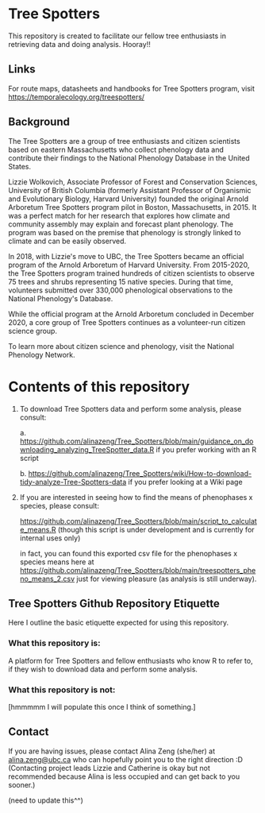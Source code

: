 # Tree Spotters
This repository is created to facilitate our fellow tree enthusiasts in retrieving data and doing analysis. Hooray!!

## Links
For route maps, datasheets and handbooks for Tree Spotters program, visit https://temporalecology.org/treespotters/


## Background
The Tree Spotters are a group of tree enthusiasts and citizen scientists based on eastern Massachusetts who collect phenology data and contribute their findings to the National Phenology Database in the United States.

Lizzie Wolkovich, Associate Professor of Forest and Conservation Sciences, University of British Columbia (formerly Assistant Professor of Organismic and Evolutionary Biology, Harvard University) founded the original Arnold Arboretum Tree Spotters program pilot in Boston, Massachusetts, in 2015. It was a perfect match for her research that explores how climate and community assembly may explain and forecast plant phenology. The program was based on the premise that phenology is strongly linked to climate and can be easily observed.

In 2018, with Lizzie's move to UBC, the Tree Spotters became an official program of the Arnold Arboretum of Harvard University. From 2015-2020, the Tree Spotters program trained hundreds of citizen scientists to observe 75 trees and shrubs representing 15 native species. During that time, volunteers submitted over 330,000 phenological observations to the National Phenology's Database.

While the official program at the Arnold Arboretum concluded in December 2020, a core group of Tree Spotters continues as a volunteer-run citizen science group.

To learn more about citizen science and phenology, visit the National Phenology Network.

# Contents of this repository

1. To download Tree Spotters data and perform some analysis, please consult:
      
      a. https://github.com/alinazeng/Tree_Spotters/blob/main/guidance_on_downloading_analyzing_TreeSpotter_data.R  if you prefer working with an R script
      
      b. https://github.com/alinazeng/Tree_Spotters/wiki/How-to-download-tidy-analyze-Tree-Spotters-data    if you prefer looking at a Wiki page
     
2. If you are interested in seeing how to find the means of phenophases x species, please consult:

      https://github.com/alinazeng/Tree_Spotters/blob/main/script_to_calculate_means.R
      (though this script is under development and is currently for internal uses only)
      
      in fact, you can found this exported csv file for the phenophases x species means here at https://github.com/alinazeng/Tree_Spotters/blob/main/treespotters_pheno_means_2.csv
      just for viewing pleasure (as analysis is still underway).


## Tree Spotters Github Repository Etiquette

Here I outline the basic etiquette expected for using this repository.

### What this repository is: 

A platform for Tree Spotters and fellow enthusiasts who know R to refer to, if they wish to download data and perform some analysis.

### What this repository is not:

[hmmmmm I will populate this once I think of something.]

## Contact
If you are having issues, please contact Alina Zeng (she/her) at alina.zeng@ubc.ca who can hopefully point you to the right direction :D
(Contacting project leads Lizzie and Catherine is okay but not recommended because Alina is less occupied and can get back to you sooner.) 

(need to update this^^)
